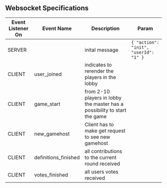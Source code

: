 ## Websocket Specifications

| Event Listener On | Event Name           | Description                                                               | Param                                 |
|-------------------|----------------------|---------------------------------------------------------------------------|---------------------------------------|
| SERVER            |                      | inital message                                                            | `{ "action": "init", "userId": "1" }` |
| CLIENT            | user_joined          | indicates to rerender the players in the lobby                            |                                       |
| CLIENT            | game_start           | from 2-10 players in lobby the master has a possibility to start the game |                                       |
| CLIENT            | new_gamehost         | Client has to make get request to see new gamehost                        |                                       |
| CLIENT            | definitions_finished | all contributions to the current round received                           |                                       |
| CLIENT            | votes_finished       | all users votes received                                                  |                                       |
